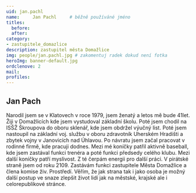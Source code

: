 ```yaml
---
uid: jan.pachl
name:     Jan Pachl  	# běžně používáné jméno
titles:
  before: 
  after:
category:
- zastupitele_domazlice
description: zastupitel města Domažlice
img: people/jan.pachl.jpg # zakomentuj radek dokud není fotka
heroImg: banner-default.jpg
ordclenove: 2
mail:
profiles:
---
```


## Jan Pach

Narodil jsem se v Klatovech v roce 1979, jsem ženatý a letos mě bude 41let. Žiji v Domažlicích kde jsem vystudoval základní školu. Poté jsem chodil na ISŠŽ Škroupova do oboru sklenář, kde jsem obdržel výučný list. Poté jsem nastoupil na základní voj. službu v oboru zdravotník Uherském Hradišti a zbytek vojny v Janovicích nad Úhlavou. Po návratu jsem začal pracovat v rodinné firmě, kde pracuji dodnes.
Mezi mé koníčky patřil aktivně baseball, kde jsem zastával funkci trenéra a poté funkci předsedy celého klubu. Mezi další koníčky patří myslivost. Z té čerpám energii pro další práci.
V pirátské straně jsem od roku 2109. Zastávám funkci zastupitele Města Domažlice a člena komise živ. Prostředí.
Věřím, že jak strana tak i jako osoba je možný další postup ve snaze zlepšit život lidí jak na městské, krajské ale i celorepublikové stránce.
